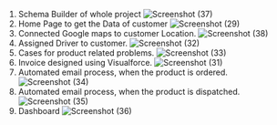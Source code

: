 1. Schema Builder of whole project
![Screenshot (37)](https://user-images.githubusercontent.com/47001724/94917634-810fc300-04ce-11eb-8f9a-3c7788ac38a6.png)
2. Home Page to get the Data of customer
![Screenshot (29)](https://user-images.githubusercontent.com/47001724/94917687-9dabfb00-04ce-11eb-8588-c16f29f477f5.png)
3. Connected Google maps to customer Location.
![Screenshot (38)](https://user-images.githubusercontent.com/47001724/94918694-b3222480-04d0-11eb-8cc8-5215f9dedee2.png)
4. Assigned Driver to customer.
![Screenshot (32)](https://user-images.githubusercontent.com/47001724/94917802-e19f0000-04ce-11eb-98bb-9873bf052292.png)
5. Cases for product related problems.
![Screenshot (33)](https://user-images.githubusercontent.com/47001724/94917848-f8455700-04ce-11eb-8670-7b7049c75a58.png)
6. Invoice designed using Visualforce. 
![Screenshot (31)](https://user-images.githubusercontent.com/47001724/94917885-127f3500-04cf-11eb-83f0-3fdf50413d9a.png)
7. Automated email process, when the product is ordered.
![Screenshot (34)](https://user-images.githubusercontent.com/47001724/94917952-36db1180-04cf-11eb-8566-3c2e4b0ce590.png)
8. Automated email process, when the product is dispatched.
![Screenshot (35)](https://user-images.githubusercontent.com/47001724/94918025-583bfd80-04cf-11eb-96f5-bc45ee84f489.png)
9. Dashboard
![Screenshot (36)](https://user-images.githubusercontent.com/47001724/94918076-71dd4500-04cf-11eb-8e47-169351919b8d.png)
